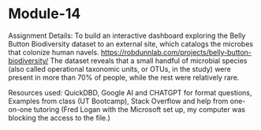 # Module-14
Assignment Details: To build an interactive dashboard exploring the Belly Button Biodiversity dataset to an external site, which catalogs the microbes that colonize human navels.
https://robdunnlab.com/projects/belly-button-biodiversity/ The dataset reveals that a small handful of microbial species (also called operational taxonomic units, or OTUs, in the study) were present in more than 70% of people, while the rest were relatively rare.

Resources used: QuickDBD, Google AI and CHATGPT for format questions, Examples from class (UT Bootcamp), Stack Overflow and help from one-on-one tutoring (Fred Logan with the Microsoft set up, my computer was blocking the access to the file.)
